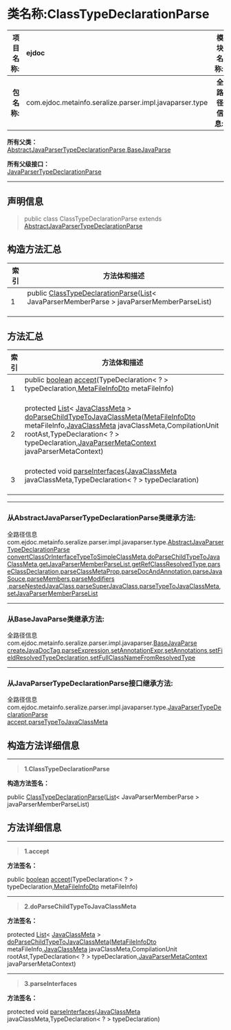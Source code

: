 # 类名称:ClassTypeDeclarationParse

|  **项目名称:**    |  ejdoc    |   **模块名称:**   |metaInfoSeralize|
| ----: | :---- | ----: |:---- |
|   **包名称:**   |  com.ejdoc.metainfo.seralize.parser.impl.javaparser.type    |   **全路径信息:**   |com.ejdoc.metainfo.seralize.parser.impl.javaparser.type.ClassTypeDeclarationParse|









**所有父类：**  
[AbstractJavaParserTypeDeclarationParse](/metaInfoSeralize/com/ejdoc/metainfo/seralize/parser/impl/javaparser/type/AbstractJavaParserTypeDeclarationParse.md),[BaseJavaParse](/metaInfoSeralize/com/ejdoc/metainfo/seralize/parser/impl/javaparser/BaseJavaParse.md)

**所有父级接口：**  
[JavaParserTypeDeclarationParse](/metaInfoSeralize/com/ejdoc/metainfo/seralize/parser/impl/javaparser/type/JavaParserTypeDeclarationParse.md)







---

## 声明信息

> public class ClassTypeDeclarationParse extends [AbstractJavaParserTypeDeclarationParse](/metaInfoSeralize/com/ejdoc/metainfo/seralize/parser/impl/javaparser/type/AbstractJavaParserTypeDeclarationParse.md)     












## 构造方法汇总

|   索引  |    方法体和描述   |
| ---- | ---- |
|1|public  [ClassTypeDeclarationParse](#classtypedeclarationparse-list)([List](https://docs.oracle.com/javase/8/docs/api/java/util/List.html?is-external=true)< JavaParserMemberParse > javaParserMemberParseList)   <br/><br/>|


## 方法汇总

|   索引  |    方法体和描述   |
| ---- | ---- |
|1|public [boolean](https://docs.oracle.com/javase/8/docs/api/java/lang/Boolean.html?is-external=true) [accept](#accept-typedeclaration-metafileinfodto)(TypeDeclaration< ? > typeDeclaration,[MetaFileInfoDto](/metaInfoSeralize/com/ejdoc/metainfo/seralize/dto/MetaFileInfoDto.md) metaFileInfo)   <br/><br/>|
|2|protected [List](https://docs.oracle.com/javase/8/docs/api/java/util/List.html?is-external=true)< [JavaClassMeta](/metaInfoSeralize/com/ejdoc/metainfo/seralize/model/JavaClassMeta.md) > [doParseChildTypeToJavaClassMeta](#doparsechildtypetojavaclassmeta-metafileinfodto-javaclassmeta-compilationunit-typedeclaration-javaparsermetacontext)([MetaFileInfoDto](/metaInfoSeralize/com/ejdoc/metainfo/seralize/dto/MetaFileInfoDto.md) metaFileInfo,[JavaClassMeta](/metaInfoSeralize/com/ejdoc/metainfo/seralize/model/JavaClassMeta.md) javaClassMeta,CompilationUnit rootAst,TypeDeclaration< ? > typeDeclaration,[JavaParserMetaContext](/metaInfoSeralize/com/ejdoc/metainfo/seralize/parser/impl/javaparser/JavaParserMetaContext.md) javaParserMetaContext)   <br/><br/>|
|3|protected void [parseInterfaces](#parseinterfaces-javaclassmeta-typedeclaration)([JavaClassMeta](/metaInfoSeralize/com/ejdoc/metainfo/seralize/model/JavaClassMeta.md) javaClassMeta,TypeDeclaration< ? > typeDeclaration)   <br/><br/>|


---

### 从AbstractJavaParserTypeDeclarationParse类继承方法:

全路径信息com.ejdoc.metainfo.seralize.parser.impl.javaparser.type.[AbstractJavaParserTypeDeclarationParse](/metaInfoSeralize/com/ejdoc/metainfo/seralize/parser/impl/javaparser/type/AbstractJavaParserTypeDeclarationParse.md)  
[convertClassOrInterfaceTypeToSimpleClassMeta](/metaInfoSeralize/com/ejdoc/metainfo/seralize/parser/impl/javaparser/type/AbstractJavaParserTypeDeclarationParse.md#convertClassOrInterfaceTypeToSimpleClassMeta-classorinterfacetype),[doParseChildTypeToJavaClassMeta](/metaInfoSeralize/com/ejdoc/metainfo/seralize/parser/impl/javaparser/type/AbstractJavaParserTypeDeclarationParse.md#doParseChildTypeToJavaClassMeta-metafileinfodto-javaclassmeta-compilationunit-typedeclaration-javaparsermetacontext),[getJavaParserMemberParseList](/metaInfoSeralize/com/ejdoc/metainfo/seralize/parser/impl/javaparser/type/AbstractJavaParserTypeDeclarationParse.md#getJavaParserMemberParseList),[getRefClassResolvedType](/metaInfoSeralize/com/ejdoc/metainfo/seralize/parser/impl/javaparser/type/AbstractJavaParserTypeDeclarationParse.md#getRefClassResolvedType-classorinterfacetype),[parseClassDeclaration](/metaInfoSeralize/com/ejdoc/metainfo/seralize/parser/impl/javaparser/type/AbstractJavaParserTypeDeclarationParse.md#parseClassDeclaration-javaclassmeta-javaparsermetacontext),[parseClassMetaProp](/metaInfoSeralize/com/ejdoc/metainfo/seralize/parser/impl/javaparser/type/AbstractJavaParserTypeDeclarationParse.md#parseClassMetaProp-javaclassmeta-metafileinfodto-typedeclaration-javaparsermetacontext),[parseDocAndAnnotation](/metaInfoSeralize/com/ejdoc/metainfo/seralize/parser/impl/javaparser/type/AbstractJavaParserTypeDeclarationParse.md#parseDocAndAnnotation-javaclassmeta-typedeclaration-compilationunit-javaparsermetacontext),[parseJavaSouce](/metaInfoSeralize/com/ejdoc/metainfo/seralize/parser/impl/javaparser/type/AbstractJavaParserTypeDeclarationParse.md#parseJavaSouce-javaclassmeta-compilationunit-javaparsermetacontext),[parseMembers](/metaInfoSeralize/com/ejdoc/metainfo/seralize/parser/impl/javaparser/type/AbstractJavaParserTypeDeclarationParse.md#parseMembers-javaclassmeta-metafileinfodto-typedeclaration-javaparsermetacontext),[parseModifiers](/metaInfoSeralize/com/ejdoc/metainfo/seralize/parser/impl/javaparser/type/AbstractJavaParserTypeDeclarationParse.md#parseModifiers-javaclassmeta-typedeclaration-javaparsermetacontext)
,[parseNestedJavaClass](/metaInfoSeralize/com/ejdoc/metainfo/seralize/parser/impl/javaparser/type/AbstractJavaParserTypeDeclarationParse.md#parseNestedJavaClass-javaclassmeta-typedeclaration-compilationunit-javaparsermetacontext),[parseSuperJavaClass](/metaInfoSeralize/com/ejdoc/metainfo/seralize/parser/impl/javaparser/type/AbstractJavaParserTypeDeclarationParse.md#parseSuperJavaClass-javaclassmeta-typedeclaration),[parseTypeToJavaClassMeta](/metaInfoSeralize/com/ejdoc/metainfo/seralize/parser/impl/javaparser/type/AbstractJavaParserTypeDeclarationParse.md#parseTypeToJavaClassMeta-metafileinfodto-compilationunit-typedeclaration-javaparsermetacontext),[setJavaParserMemberParseList](/metaInfoSeralize/com/ejdoc/metainfo/seralize/parser/impl/javaparser/type/AbstractJavaParserTypeDeclarationParse.md#setJavaParserMemberParseList-list)

---

### 从BaseJavaParse类继承方法:

全路径信息com.ejdoc.metainfo.seralize.parser.impl.javaparser.[BaseJavaParse](/metaInfoSeralize/com/ejdoc/metainfo/seralize/parser/impl/javaparser/BaseJavaParse.md)  
[createJavaDocTag](/metaInfoSeralize/com/ejdoc/metainfo/seralize/parser/impl/javaparser/BaseJavaParse.md#createJavaDocTag-optional-javamodelmeta),[parseExpression](/metaInfoSeralize/com/ejdoc/metainfo/seralize/parser/impl/javaparser/BaseJavaParse.md#parseExpression-expression-list),[setAnnotationExpr](/metaInfoSeralize/com/ejdoc/metainfo/seralize/parser/impl/javaparser/BaseJavaParse.md#setAnnotationExpr-annotationexpr-javamodelmeta),[setAnnotations](/metaInfoSeralize/com/ejdoc/metainfo/seralize/parser/impl/javaparser/BaseJavaParse.md#setAnnotations-nodelist-javamodelmeta),[setFieldResolvedTypeDeclaration](/metaInfoSeralize/com/ejdoc/metainfo/seralize/parser/impl/javaparser/BaseJavaParse.md#setFieldResolvedTypeDeclaration-javaclassmeta-type),[setFullClassNameFromResolvedType](/metaInfoSeralize/com/ejdoc/metainfo/seralize/parser/impl/javaparser/BaseJavaParse.md#setFullClassNameFromResolvedType-javaclassmeta-resolvedtype)



---

### 从JavaParserTypeDeclarationParse接口继承方法:

全路径信息com.ejdoc.metainfo.seralize.parser.impl.javaparser.type.[JavaParserTypeDeclarationParse](/metaInfoSeralize/com/ejdoc/metainfo/seralize/parser/impl/javaparser/type/JavaParserTypeDeclarationParse.md)  
[accept](/metaInfoSeralize/com/ejdoc/metainfo/seralize/parser/impl/javaparser/type/JavaParserTypeDeclarationParse.md#accept-typedeclaration-metafileinfodto),[parseTypeToJavaClassMeta](/metaInfoSeralize/com/ejdoc/metainfo/seralize/parser/impl/javaparser/type/JavaParserTypeDeclarationParse.md#parseTypeToJavaClassMeta-metafileinfodto-compilationunit-typedeclaration-javaparsermetacontext)



## 构造方法详细信息


---

> **1.<span id="classtypedeclarationparse-list">ClassTypeDeclarationParse</span>**

**构造方法签名：** 

  public  [ClassTypeDeclarationParse](#classtypedeclarationparse-list)([List](https://docs.oracle.com/javase/8/docs/api/java/util/List.html?is-external=true)< JavaParserMemberParse > javaParserMemberParseList)   








## 方法详细信息


---

> **1.<span id="accept-typedeclaration-metafileinfodto">accept</span>**

**方法签名：** 

  public [boolean](https://docs.oracle.com/javase/8/docs/api/java/lang/Boolean.html?is-external=true) [accept](#accept-typedeclaration-metafileinfodto)(TypeDeclaration< ? > typeDeclaration,[MetaFileInfoDto](/metaInfoSeralize/com/ejdoc/metainfo/seralize/dto/MetaFileInfoDto.md) metaFileInfo)   










---

> **2.<span id="doparsechildtypetojavaclassmeta-metafileinfodto-javaclassmeta-compilationunit-typedeclaration-javaparsermetacontext">doParseChildTypeToJavaClassMeta</span>**

**方法签名：** 

  protected [List](https://docs.oracle.com/javase/8/docs/api/java/util/List.html?is-external=true)< [JavaClassMeta](/metaInfoSeralize/com/ejdoc/metainfo/seralize/model/JavaClassMeta.md) > [doParseChildTypeToJavaClassMeta](#doparsechildtypetojavaclassmeta-metafileinfodto-javaclassmeta-compilationunit-typedeclaration-javaparsermetacontext)([MetaFileInfoDto](/metaInfoSeralize/com/ejdoc/metainfo/seralize/dto/MetaFileInfoDto.md) metaFileInfo,[JavaClassMeta](/metaInfoSeralize/com/ejdoc/metainfo/seralize/model/JavaClassMeta.md) javaClassMeta,CompilationUnit rootAst,TypeDeclaration< ? > typeDeclaration,[JavaParserMetaContext](/metaInfoSeralize/com/ejdoc/metainfo/seralize/parser/impl/javaparser/JavaParserMetaContext.md) javaParserMetaContext)   










---

> **3.<span id="parseinterfaces-javaclassmeta-typedeclaration">parseInterfaces</span>**

**方法签名：** 

  protected void [parseInterfaces](#parseinterfaces-javaclassmeta-typedeclaration)([JavaClassMeta](/metaInfoSeralize/com/ejdoc/metainfo/seralize/model/JavaClassMeta.md) javaClassMeta,TypeDeclaration< ? > typeDeclaration)   









